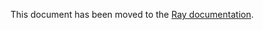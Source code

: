 This document has been moved to the [Ray documentation](https://docs.ray.io/en/master/cluster/kubernetes/troubleshooting/rayservice-troubleshooting.html#kuberay-raysvc-troubleshoot).
